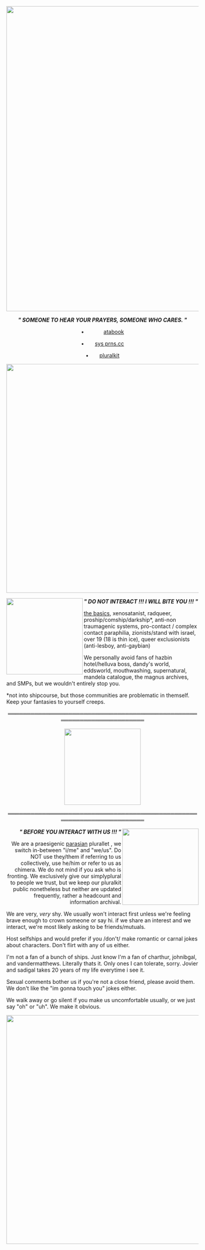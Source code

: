 
<p align="center"> <img src= "https://files.catbox.moe/3w7zqb.png" width="800" > </p>

<p align="center"> <b> <em> " SOMEONE TO HEAR YOUR PRAYERS, SOMEONE WHO CARES. " </em> </b> </p>

<p align="center"> •⠀⠀⠀⠀⠀<a href="https://chopsuey.atabook.org" title="Atabook">atabook</a> </p>
<p align="center"> •  ⠀ ⠀<a href="https://pronouns.cc/@finalman" title="Pronouns.cc">sys prns.cc</a> </p>
<p align="center"> •  ⠀ ⠀<a href="https://pluralkit.xyz/f/yxeebg" title="Pluralkit">pluralkit</a> </p>


<p align="center"> <img src= "https://files.catbox.moe/tqn0k7.png" width="600" > 


<img align="left" src= "https://files.catbox.moe/kga7rm.gif" width="200" height="200" > <b> <em> " DO NOT INTERACT !!! I WILL BITE YOU !!! " </em> </b>
  

<a href="https://dni-criteria.carrd.co/" title="Link to carrd listing basic dni criteria">the basics</a>, xenosatanist, radqueer, proship/comship/darkship*, anti-non traumagenic systems, pro-contact / complex contact paraphilia, zionists/stand with israel, over 19 (18 is thin ice), queer exclusionists (anti-lesboy, anti-gaybian)

We personally avoid fans of hazbin hotel/helluva boss, dandy's world, eddsworld, mouthwashing, supernatural, mandela catalogue, the magnus archives, and SMPs, but we wouldn't entirely stop you.

*not into shipcourse, but those communities are problematic in themself. Keep your fantasies to yourself creeps.

<p align="center">  ════════════════════════════════════════════════════════════════════════ </p>

<p align="center">  <img src= "https://files.catbox.moe/ym8g6c.png" width="200" height="200" > </p>

<p align="center">  ════════════════════════════════════════════════════════════════════════ </p>

<img align="right" src= "https://files.catbox.moe/wxq0sq.gif" width="200" height="200" >
<p align="right"> <b> <em> " BEFORE YOU INTERACT WITH US !!! " </em> </b> </p> 

<p align="right"> We are a praesigenic <a href="https://pluralpedia.org/w/Parasian" title="definition">parasian</a> plurallet , we switch in-between "i/me" and "we/us". Do NOT use they/them if referring to us collectively, use he/him or refer to us as chimera. We do not mind if you ask who is fronting. We exclusively give our simplyplural to people we trust, but we keep our pluralkit public nonetheless but neither are updated frequently, rather a headcount and information archival.

We are very, <em> very </em> shy. We usually won't interact first unless we're feeling brave enough to crown someone or say hi. if we share an interest and we interact, we're most likely asking to be friends/mutuals.

Host selfships and would prefer if you /don't/ make romantic or carnal jokes about characters. Don't flirt with any of us either.

I'm not a fan of a bunch of ships. Just know I'm a fan of charthur, johnibgal, and vandermatthews. Literally thats it. Only ones I can tolerate, sorry. Jovier and sadigal takes 20 years of my life everytime i see it.

Sexual comments bother us if you're not a close friend, please avoid them. We don't like the "im gonna touch you" jokes either.


We walk away or go silent if you make us uncomfortable usually, or we just say "oh" or "uh". We make it obvious. </p> 


<p align="center"> <img src= "https://files.catbox.moe/tqn0k7.png" width="600" > 

